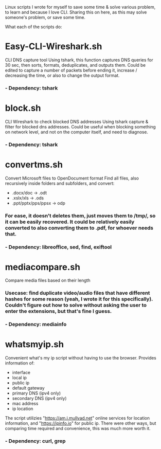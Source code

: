 Linux scripts I wrote for myself to save some time & solve various problem, to learn and because I love CLI. Sharing this on here, as this may solve someone's problem, or save some time.
	
What each of the scripts do:
# Easy-CLI-Wireshark.sh
CLI DNS capture tool
Using tshark, this function captures DNS queries for 30 sec, then sorts, formats, deduplicates, and outputs them.
Could be edited to capture a number of packets before ending it, increase / decreasing the time, or also to change the output format.
### - Dependency: tshark


# block.sh
CLI Wireshark to check blocked DNS addresses
Using tshark capture & filter for blocked dns addresses. Could be useful when blocking something on network level, and not on the computer itself, and need to diagnose.
### - Dependency: tshark


# convertms.sh
Convert Microsoft files to OpenDocument format
Find all files, also recursively inside folders and subfolders, and convert:
- .docx/doc -> .odt
- .xslx/xls -> .ods
- .ppt/pptx/pps/ppsx -> odp

### For ease, it doesn't deletes them, just moves them to /tmp/, so it can be easily recovered. It could be relatively easily converted to also converting them to .pdf, for whoever needs that.

### - Dependency: libreoffice, sed, find, exiftool

# mediacompare.sh
Compare media files based on their length
### Usecase: find duplicate video/audio files that have different hashes for some reason (yeah, I wrote it for this specifically). Couldn't figure out how to solve without asking the user to enter the extensions, but that's fine I guess.

### - Dependency: mediainfo



# whatsmyip.sh
Convenient what's my ip script without having to use the browser.
Provides information of:
- interface
- local ip
- public ip
- default gateway
- primary DNS (ipv4 only)
- secondary DNS (ipv4 only)
- mac address
- ip location

The script utilizies "https://am.i.mullvad.net" online services for location information, and "https://ipinfo.io" for public ip. There were other ways, but comparing time required and convenience, this was much more worth it.

### - Dependency: curl, grep
